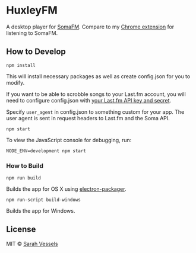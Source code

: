 # HuxleyFM

A desktop player for [SomaFM](http://somafm.com/). Compare to my [Chrome extension](https://github.com/cheshire137/soma-chrome) for listening to SomaFM.

## How to Develop

    npm install

This will install necessary packages as well as create config.json for you to modify.

If you want to be able to scrobble songs to your Last.fm account, you will need to configure config.json with [your Last.fm API key and secret](http://www.last.fm/api/account/create).

Specify `user_agent` in config.json to something custom for your app. The user agent is sent in request headers to Last.fm and the Soma API.

    npm start

To view the JavaScript console for debugging, run:

    NODE_ENV=development npm start

### How to Build

    npm run build

Builds the app for OS X using [electron-packager](https://github.com/electron-userland/electron-packager).

    npm run-script build-windows

Builds the app for Windows.

## License

MIT © [Sarah Vessels](http://3till7.net)
